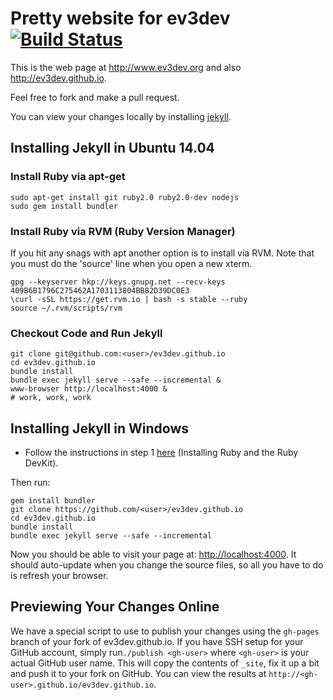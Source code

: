 Pretty website for ev3dev [![Build Status](https://travis-ci.org/ev3dev/ev3dev.github.io.svg?branch=master)](https://travis-ci.org/ev3dev/ev3dev.github.io)
================

This is the web page at <http://www.ev3dev.org> and also <http://ev3dev.github.io>.

Feel free to fork and make a pull request.

You can view your changes locally by installing [jekyll](https://help.github.com/articles/using-jekyll-with-pages).

Installing Jekyll in Ubuntu 14.04
---

### Install Ruby via apt-get
    sudo apt-get install git ruby2.0 ruby2.0-dev nodejs
    sudo gem install bundler

### Install Ruby via RVM (Ruby Version Manager)
If you hit any snags with apt another option is to install via RVM. Note that
you must do the 'source' line when you open a new xterm.

    gpg --keyserver hkp://keys.gnupg.net --recv-keys 409B6B1796C275462A1703113804BB82D39DC0E3
    \curl -sSL https://get.rvm.io | bash -s stable --ruby
    source ~/.rvm/scripts/rvm
    
### Checkout Code and Run Jekyll
    git clone git@github.com:<user>/ev3dev.github.io
    cd ev3dev.github.io
    bundle install
    bundle exec jekyll serve --safe --incremental &
    www-browser http://localhost:4000 &
    # work, work, work

Installing Jekyll in  Windows
---

- Follow the instructions in step 1 [here](http://jekyll-windows.juthilo.com/1-ruby-and-devkit/) (Installing Ruby and the Ruby DevKit).

Then run:

    gem install bundler
    git clone https://github.com/<user>/ev3dev.github.io
    cd ev3dev.github.io
    bundle install
    bundle exec jekyll serve --safe --incremental

Now you should be able to visit your page at: [http://localhost:4000](http://localhost:4000). It should auto-update when you change the source files, so all you have to do is refresh your browser.

Previewing Your Changes Online
---

We have a special script to use to publish your changes using the `gh-pages`
branch of your fork of ev3dev.github.io. If you have SSH setup for your GitHub
account, simply run`./publish <gh-user>` where `<gh-user>` is your actual GitHub
user name.
This will copy the contents of `_site`, fix it up a bit and push it to your
fork on GitHub. You can view the results at `http://<gh-user>.github.io/ev3dev.github.io`.
